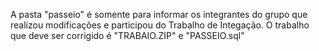 A pasta "passeio" é somente para informar os integrantes do grupo que realizou modificações e participou do Trabalho de Integação. O trabalho que deve ser corrigido é "TRABAIO.ZIP" e "PASSEIO.sql"
